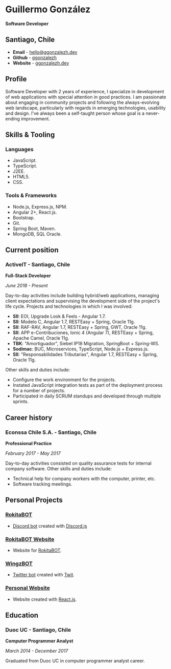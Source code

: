 # Guillermo González

**Software Developer**

## Santiago, Chile

- **Email** - [hello@ggonzalezh.dev](mailto:hello@ggonzalezh.dev)
- **Github** - [ggonzalezh](https://github.com/ggonzalezh)
- **Website** - [ggonzalezh.dev](https://ggonzalezh.dev)

## Profile

Software Developer with 2 years of experience, I specialize in development of web applications with special attention in good practices. I am passionate about engaging in community projects and following the always-evolving web landscape, particularly with regards in emerging technologies, usability and design. I've always been a self-taught person whose goal is a never-ending improvement.

## Skills & Tooling
 
### Languages
 
- JavaScript.
- TypeScript.
- J2EE.
- HTML5.
- CSS.

### Tools & Frameworks
 
- Node.js, Express.js, NPM.
- Angular 2+, React.js.
- Bootstrap.
- Git.
- Spring Boot, Maven.
- MongoDB, SQL Oracle.

## Current position

### ActiveIT - Santiago, Chile

**Full-Stack Developer**

_June 2018 - Present_

Day-to-day activities include building hybrid/web applications, managing client expectations and supervising the development side of the project's life cycle. Projects and technologies in which I was involved:

- **SII**: EOI, Upgrade Look & Feels - Angular 1.7.
- **SII**: Modelo C, Angular 1.7, RESTEasy + Spring, Oracle 11g.
- **SII**: RAF-RAV, Angular 1.7, RESTEasy + Spring, GWT, Oracle 11g.
- **SII**: APP e-Contribuciones, Ionic 4 (Angular 7), RESTEasy + Spring, Apache Camel, Oracle 11g.
- **TBK**: "Amortiguador", Siebel IP18 Migration, SpringBoot + Spring-WS.
- **Sodimac**: BUC, Microservices, TypeScript, Node.js + Express.js.
- **SII**: "Responsabilidades Tributarias", Angular 1.7, RESTEasy + Spring, Oracle 11g.

Other skills and duties include:

- Configure the work environment for the projects.
- Instated JavaScript integration tests as part of the deployment process for a number of projects.
- Participated in daily SCRUM standups and developed through multiple sprints.

## Career history

### Econssa Chile S.A. - Santiago, Chile

**Professional Practice**

_February 2017 - May 2017_

Day-to-day activities consisted on quality assurance tests for internal company software. Other skills and duties include:

- Technical help for company workers with the computer, printer, etc.
- Software tracking meetings.

## Personal Projects

### [RokitaBOT](https://github.com/ggonzalezh/rokita-bot)

- [Discord bot](https://discordapp.com/oauth2/authorize?client_id=414719351338565632&scope=bot) created with [Discord.js](https://discord.js.org/#/)

### [RokitaBOT Website](https://rokitabot-cfc7e.web.app/)

- Website for [RokitaBOT](https://github.com/ggonzalezh/rokita-bot).

### [WingzBOT](https://github.com/ggonzalezh/wingz-bot)

- [Twitter bot](https://twitter.com/WingzBOT) created with [Twit](https://www.npmjs.com/package/twit).

### [Personal Website](https://ggonzalezh.dev)

- Website created with [React.js](https://github.com/facebook/create-react-app).

## Education

### Duoc UC - Santiago, Chile

**Computer Programmer Analyst**

_March 2014 - December 2017_

Graduated from Duoc UC in computer programmer analyst career.
